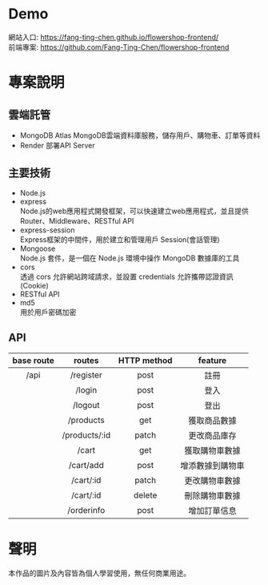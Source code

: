 Demo
===
網站入口: https://fang-ting-chen.github.io/flowershop-frontend/  
前端專案: https://github.com/Fang-Ting-Chen/flowershop-frontend  

專案說明
===

雲端託管
---
* MongoDB Atlas
  MongoDB雲端資料庫服務，儲存用戶、購物車、訂單等資料
* Render
  部署API Server

主要技術
---
* Node.js
* express  
  Node.js的web應用程式開發框架，可以快速建立web應用程式，並且提供Router、Middleware、RESTful API
* express-session  
  Express框架的中間件，用於建立和管理用戶 Session(會話管理)
* Mongoose  
  Node.js 套件，是一個在 Node.js 環境中操作 MongoDB 數據庫的工具
* cors  
  透過 cors 允許網站跨域請求，並設置 credentials 允許攜帶認證資訊(Cookie)
* RESTful API
* md5  
  用於用戶密碼加密

API
--
| base route | routes | HTTP method | feature |
| :--: | :--: | :--: | :--: |
| /api | /register | post | 註冊 |
| | /login | post | 登入 |
| | /logout | post | 登出 |
| | /products | get | 獲取商品數據 |
| | /products/:id | patch | 更改商品庫存 |
| | /cart | get | 獲取購物車數據 |
| | /cart/add | post | 增添數據到購物車 |
| | /cart/:id | patch | 更改購物車數據 |
| | /cart/:id | delete | 刪除購物車數據 |
| | /orderinfo | post | 增加訂單信息 |  

聲明
===
本作品的圖片及內容皆為個人學習使用，無任何商業用途。

